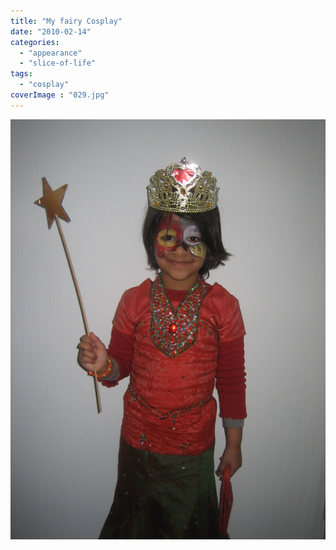 ```yaml
---
title: "My fairy Cosplay"
date: "2010-02-14"
categories: 
  - "appearance"
  - "slice-of-life"
tags: 
  - "cosplay"
coverImage : "029.jpg"
---
```


![](images/029.jpg)
